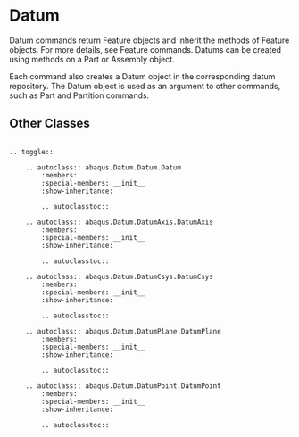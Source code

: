 # Datum

Datum commands return Feature objects and inherit the methods of Feature objects. For more details, see Feature commands. Datums can be created using methods on a Part or Assembly object.

Each command also creates a Datum object in the corresponding datum repository. The Datum object is used as an argument to other commands, such as Part and Partition commands.

## Other Classes

```{eval-rst}

.. toggle::

    .. autoclass:: abaqus.Datum.Datum.Datum
        :members:
        :special-members: __init__
        :show-inheritance:

        .. autoclasstoc::

    .. autoclass:: abaqus.Datum.DatumAxis.DatumAxis
        :members:
        :special-members: __init__
        :show-inheritance:

        .. autoclasstoc::

    .. autoclass:: abaqus.Datum.DatumCsys.DatumCsys
        :members:
        :special-members: __init__
        :show-inheritance:

        .. autoclasstoc::

    .. autoclass:: abaqus.Datum.DatumPlane.DatumPlane
        :members:
        :special-members: __init__
        :show-inheritance:

        .. autoclasstoc::

    .. autoclass:: abaqus.Datum.DatumPoint.DatumPoint
        :members:
        :special-members: __init__
        :show-inheritance:

        .. autoclasstoc::
```
